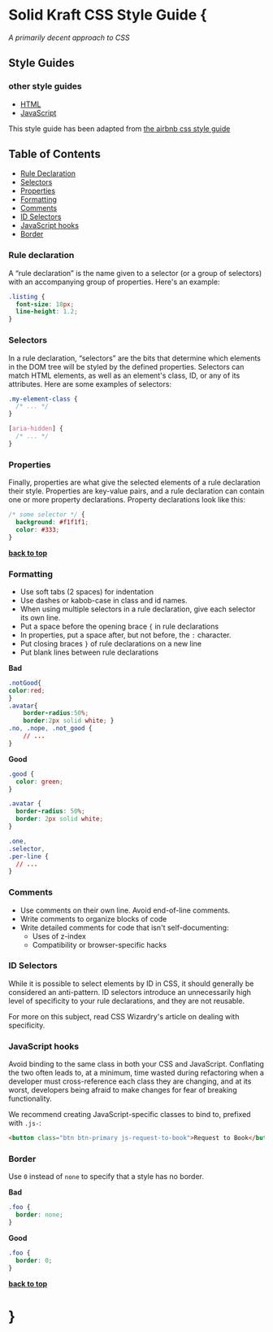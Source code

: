 # Solid Kraft CSS Style Guide {

*A primarily decent approach to CSS*

## Style Guides

### other style guides

  - [HTML](https://github.com/solidkraft/html)
  - [JavaScript](https://github.com/solidkraft/javascript)

This style guide has been adapted from [the airbnb css style guide](https://github.com/airbnb/css)

## Table of Contents

  - [Rule Declaration](#rule-declaration)
  - [Selectors](#selectors)
  - [Properties](#properties)
  - [Formatting](#formatting)
  - [Comments](#comments)
  - [ID Selectors](#id-selectors)
  - [JavaScript hooks](#javascript-hooks)
  - [Border](#border)


### Rule declaration

A “rule declaration” is the name given to a selector (or a group of selectors) with an accompanying group of properties. Here's an example:

```css
.listing {
  font-size: 18px;
  line-height: 1.2;
}
```

### Selectors

In a rule declaration, “selectors” are the bits that determine which elements in the DOM tree will be styled by the defined properties. Selectors can match HTML elements, as well as an element's class, ID, or any of its attributes. Here are some examples of selectors:

```css
.my-element-class {
  /* ... */
}

[aria-hidden] {
  /* ... */
}
```

### Properties

Finally, properties are what give the selected elements of a rule declaration their style. Properties are key-value pairs, and a rule declaration can contain one or more property declarations. Property declarations look like this:

```css
/* some selector */ {
  background: #f1f1f1;
  color: #333;
}
```

**[back to top](#table-of-contents)**

### Formatting

* Use soft tabs (2 spaces) for indentation
* Use dashes or kabob-case in class and id names.
* When using multiple selectors in a rule declaration, give each selector its own line.
* Put a space before the opening brace `{` in rule declarations
* In properties, put a space after, but not before, the `:` character.
* Put closing braces `}` of rule declarations on a new line
* Put blank lines between rule declarations

**Bad**

```css
.notGood{
color:red;
}
.avatar{
    border-radius:50%;
    border:2px solid white; }
.no, .nope, .not_good {
    // ...
}
```

**Good**

```css
.good {
  color: green;
}

.avatar {
  border-radius: 50%;
  border: 2px solid white;
}

.one,
.selector,
.per-line {
  // ...
}
```

### Comments

* Use comments on their own line. Avoid end-of-line comments.
* Write comments to organize blocks of code
* Write detailed comments for code that isn't self-documenting:
  - Uses of z-index
  - Compatibility or browser-specific hacks

### ID Selectors
While it is possible to select elements by ID in CSS, it should generally be considered an anti-pattern. ID selectors introduce an unnecessarily high level of specificity to your rule declarations, and they are not reusable.

For more on this subject, read CSS Wizardry's article on dealing with specificity.

### JavaScript hooks

Avoid binding to the same class in both your CSS and JavaScript. Conflating the two often leads to, at a minimum, time wasted during refactoring when a developer must cross-reference each class they are changing, and at its worst, developers being afraid to make changes for fear of breaking functionality.

We recommend creating JavaScript-specific classes to bind to, prefixed with `.js-`:

```html
<button class="btn btn-primary js-request-to-book">Request to Book</button>
```

### Border

Use `0` instead of `none` to specify that a style has no border.

**Bad**

```css
.foo {
  border: none;
}
```

**Good**

```css
.foo {
  border: 0;
}
```

**[back to top](#table-of-contents)**

# }

